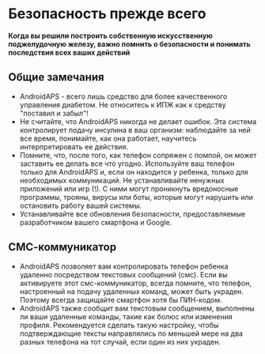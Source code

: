 # Безопасность прежде всего

**Когда вы решили построить собственную искусственную поджелудочную железу, важно помнить о безопасности и понимать последствия всех ваших действий**

## Общие замечания

* AndroidAPS - всего лишь средство для более качественного управления диабетом. Не относитесь к ИПЖ как к средству "поставил и забыл"!
* Не считайте, что AndroidAPS никогда не делает ошибок. Эта система контролирует подачу инсулина в ваш организм: наблюдайте за ней все время, понимайте, как она работает, научитесь интерпретировать ее действия.
* Помните, что, после того, как телефон сопряжен с помпой, он может заставить ее делать все что угодно. Используйте ваш телефон только для AndroidAPS и, если он находится у ребенка, только для необходимых коммуникаций. Не устанавливайте ненужных приложений или игр (!). С ними могут проникнуть вредоносные программы, трояны, вирусы или боты, которые могут нарушить или остановить работу вашей системы.
* Устанавливайте все обновления безопасности, предоставляемые разработчиком вашего смартфона и Google.

## СМС-коммуникатор

* AndroidAPS позволяет вам контролировать телефон ребенка удаленно посредством текстовых сообщений (смс). Если вы активируете этот смс-коммуникатор, всегда помните, что телефон, настроенный на подачу удаленных команд, может быть украден. Поэтому всегда защищайте смартфон хотя бы ПИН-кодом.
* AndroidAPS также сообщит вам текстовым сообщением, выполнены ли ваши удаленные команды, такие как болюс или изменения профиля. Рекомендуется сделать такую настройку, чтобы подтверждающие тексты направлялись по меньшей мере на два разных телефона на тот случай, если один из них украден.